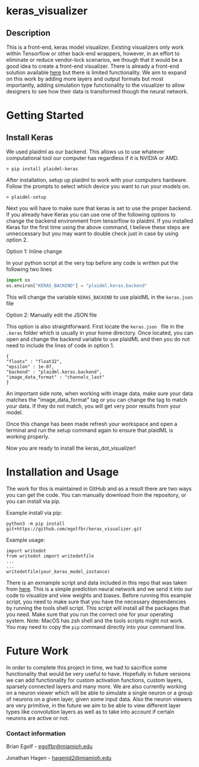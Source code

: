 # keras_visualizer
## Description
This is a front-end, keras model visualizer. Existing visualizers only work within Tensorflow or other back-end wrappers, however, in an effort
to eliminate or reduce vendor-lock scenarios, we though that it would be a good idea to create a front-end visualizer. There is already a front-end
solution available [here](https://github.com/lordmahyar/keras-visualizer) but there is limited functionality. We aim to expand on this work by adding
more layers and output formats but most importantly, adding simulation type functionality to the visualizer to allow designers to see how their data 
is transformed though the neural network. 

# Getting Started
## Install Keras
We used plaidml as our backend. This allows us to use whatever computational tool our computer has regardless if it is NVIDIA or AMD. 
```
> pip install plaidml-keras
```
After installation, setup up plaidml to work with your computers hardware. Follow the prompts to select which device you want to run your models on. 
```
> plaidml-setup
```

Next you will have to make sure that keras is set to use the proper backend. If you already have Keras you can use one of the following options to change the backend environment from tensorflow to plaidml. If you installed Keras for the first time using the above command, I believe these steps are unneccessary but you may want to double check just in case by using option 2. 

Option 1: Inline change

In your python script at the very top before any code is written put the following two lines 
```python
import os
os.environ["KERAS_BACKEND"] = "plaidml.keras.backend"
```
This will change the variable ```KERAS_BACKEND``` to use plaidML in the ```keras.json``` file

Option 2: Manually edit the JSON file 

This option is also straightforward. First locate the ```keras.json ``` file in the ```.keras``` folder which is usually in your home directory. Once located, you can open and change the backend variable to use plaidML and then you do not need to include the lines of code in option 1. 
```
{
"floatx" : "float32",
"epsilon" : 1e-07,
"backend" : "plaidml.keras.backend",
"image_data_format" : "channels_last"
}
```
An important side note, when working with image data, make sure your data matches the "image_data_format" tag or you can change the tag to match your data. If they do not match, you will get very poor results from your model. 

Once this change has been made refresh your workspace and open a terminal and run the setup command again to ensure that plaidML is working properly.

Now you are ready to install the keras_dot_visualizer!

# Installation and Usage
The work for this is maintained in GitHub and as a result there are two ways you can get the code. You can manually download from the repository, or you can install via pip. 

Example install via pip:
```
python3 -m pip install git+https://github.com/egolfbr/keras_visualizer.git
```

Example usage: 
```
import writedot
from writedot import writedotfile
...
...
writedotfile(your_keras_model_instance)
```
There is an exmample script and data included in this repo that was taken from [here](https://towardsdatascience.com/building-our-first-neural-network-in-keras-bdc8abbc17f5). This is a simple prediction neural network and we send it into our code to visualize and view weights and biases. Before running this example script, you need to make sure that you have the necessary dependencies by running the tools shell script. This script will install all the packages that you need. Make sure that you run the correct one for your operating system. Note: MacOS has zsh shell and the tools scripts might not work. You may need to copy the ```pip``` command directly into your command line. 

# Future Work
In order to complete this project in time, we had to sacrifice some functionality that would be very useful to have. Hopefully in future versions we can add functionality for custom activation functions, custom layers, sparsely connected layers and many more. We are also currently working on a neuron viewer which will be able to simulate a single neuron or a group of neurons on a given layer, given some input data. Also the neuron viewers are very primitive, in the future we aim to be able to view different layer types like convolution layers as well as to take into account if certain neurons are active or not.


### Contact information
Brian Egolf - egolfbr@miamioh.edu 

Jonathan Hagen - hagenjd2@miamioh.edu
